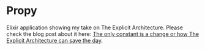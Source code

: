 # Propy

Elixir application showing my take on The Explicit Architecture.
Please check the blog post about it here:
[The only constant is a change or how The Explicit Architecture can save the day](https://milan-pevec.medium.com/the-only-constant-is-a-change-or-how-the-explicit-architecture-can-save-the-day-part-i-85da40dafc64).

